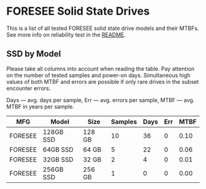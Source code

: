 FORESEE Solid State Drives
==========================

This is a list of all tested FORESEE solid state drive models and their MTBFs. See
more info on reliability test in the [README](https://github.com/bsdhw/SMART).

SSD by Model
------------

Please take all columns into account when reading the table. Pay attention on the
number of tested samples and power-on days. Simultaneous high values of both MTBF
and errors are possible if only rare drives in the subset encounter errors.

Days — avg. days per sample,
Err  — avg. errors per sample,
MTBF — avg. MTBF in years per sample.

| MFG       | Model              | Size   | Samples | Days  | Err   | MTBF   |
|-----------|--------------------|--------|---------|-------|-------|--------|
| FORESEE   | 128GB SSD          | 128 GB | 10      | 36    | 0     | 0.10   |
| FORESEE   | 64GB SSD           | 64 GB  | 5       | 22    | 0     | 0.06   |
| FORESEE   | 32GB SSD           | 32 GB  | 2       | 4     | 0     | 0.01   |
| FORESEE   | 256GB SSD          | 256 GB | 1       | 0     | 0     | 0.00   |
